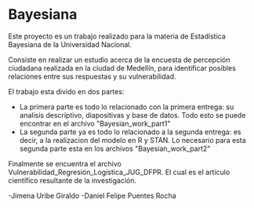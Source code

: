 # Bayesiana

Este proyecto es un trabajo realizado para la materia de Estadística Bayesiana de la Universidad Nacional.

Consiste en realizar un estudio acerca de la encuesta de percepción ciudadana realizada en la ciudad de Medellín, para identificar posibles relaciones entre sus respuestas y su vulnerabilidad.

El trabajo esta divido en dos partes:
- La primera parte es todo lo relacionado con la primera entrega: su analisis descriptivo, diapositivas y base de datos. Todo esto se puede encontrar en el archivo "Bayesian_work_part1"
- La segunda parte ya es todo lo relacionado a la segunda entrega: es decir, a la realizacion del modelo en R y STAN. Lo necesario para esta segunda parte esta en los archivos "Bayesian_work_part2"

Finalmente se encuentra el archivo Vulnerabilidad_Regresión_Logística_JUG_DFPR. El cual es el artículo científico resultante de la investigación.


-Jimena Uribe Giraldo
-Daniel Felipe Puentes Rocha
